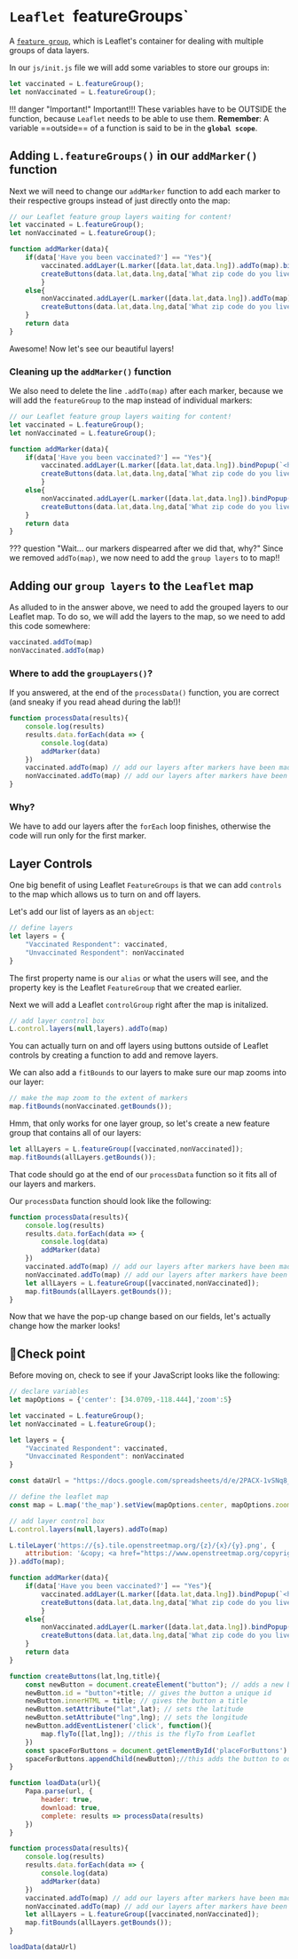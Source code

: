 # `Leaflet `featureGroups`

A [`feature group`](https://leafletjs.com/reference.html#featuregroup), which is Leaflet's container for dealing with multiple groups of data layers.

In our `js/init.js` file we will add some variables to store our groups in: 
```js
let vaccinated = L.featureGroup();
let nonVaccinated = L.featureGroup();
```

!!! danger "Important!"
    Important!!! These variables have to be OUTSIDE the function, because `Leaflet` needs to be able to use them. **Remember**: A variable ==outside== of a function is said to be in the **`global scope`**.

## Adding `L.featureGroups()` in our `addMarker()` function

Next we will need to change our `addMarker` function to add each marker to their respective groups instead of just directly onto the map:

```js
// our Leaflet feature group layers waiting for content!
let vaccinated = L.featureGroup();
let nonVaccinated = L.featureGroup();

function addMarker(data){
    if(data['Have you been vaccinated?'] == "Yes"){
        vaccinated.addLayer(L.marker([data.lat,data.lng]).addTo(map).bindPopup(`<h2>Vaccinated</h2>`))
        createButtons(data.lat,data.lng,data['What zip code do you live in?'])
        }
    else{
        nonVaccinated.addLayer(L.marker([data.lat,data.lng]).addTo(map).bindPopup(`<h2>Unvaccinated</h2>`))
        createButtons(data.lat,data.lng,data['What zip code do you live in?'])
    }
    return data
}
```

Awesome! Now let's see our beautiful layers!

### Cleaning up the `addMarker()` function

We also need to delete the line `.addTo(map)` after each marker, because we will add the `featureGroup` to the map instead of individual markers:

```js hl_lines="7 11"
// our Leaflet feature group layers waiting for content!
let vaccinated = L.featureGroup();
let nonVaccinated = L.featureGroup();

function addMarker(data){
    if(data['Have you been vaccinated?'] == "Yes"){
        vaccinated.addLayer(L.marker([data.lat,data.lng]).bindPopup(`<h2>Vaccinated</h2>`))
        createButtons(data.lat,data.lng,data['What zip code do you live in?'])
        }
    else{
        nonVaccinated.addLayer(L.marker([data.lat,data.lng]).bindPopup(`<h2>Unvaccinated</h2>`))
        createButtons(data.lat,data.lng,data['What zip code do you live in?'])
    }
    return data
}
```

??? question "Wait... our markers dispearred after we did that, why?"
    Since we removed `addTo(map)`, we now need to add the `group layers` to to map!!

## Adding our `group layers` to the `Leaflet` map

As alluded to in the answer above, we need to add the grouped layers to our Leaflet map. To do so, we will add the layers to the map, so we need to add this code somewhere:

``` js
vaccinated.addTo(map)
nonVaccinated.addTo(map)
```

### Where to add the `groupLayers()`?

If you answered, at the end of the `processData()` function, you are correct (and sneaky if you read ahead during the lab!)!

```js
function processData(results){
    console.log(results)
    results.data.forEach(data => {
        console.log(data)
        addMarker(data)
    })
    vaccinated.addTo(map) // add our layers after markers have been made
    nonVaccinated.addTo(map) // add our layers after markers have been made  
}
```

### Why?

We have to add our layers after the `forEach` loop finishes, otherwise the code will run only for the first marker.

## Layer Controls
One big benefit of using Leaflet `FeatureGroups` is that we can add `controls` to the map which allows us to turn on and off layers.

Let's add our list of layers as an `object`:
```js
// define layers
let layers = {
	"Vaccinated Respondent": vaccinated,
	"Unvaccinated Respondent": nonVaccinated
}
```

The first property name is our `alias` or what the users will see, and the property key is the Leaflet `FeatureGroup` that we created earlier.

Next we will add a Leaflet `controlGroup` right after the map is initalized.

```js
// add layer control box
L.control.layers(null,layers).addTo(map)
```

You can actually turn on and off layers using buttons outside of Leaflet controls by creating a function to add and remove layers.

We can also add a `fitBounds` to our layers to make sure our map zooms into our layer:

```js
// make the map zoom to the extent of markers
map.fitBounds(nonVaccinated.getBounds());
```

Hmm, that only works for one layer group, so let's create a new feature group that contains all of our layers:

```js
let allLayers = L.featureGroup([vaccinated,nonVaccinated]);
map.fitBounds(allLayers.getBounds());     
```

That code should go at the end of our `processData` function so it fits all of our layers and markers.

Our `processData` function should look like the following:

```js
function processData(results){
    console.log(results)
    results.data.forEach(data => {
        console.log(data)
        addMarker(data)
    })
    vaccinated.addTo(map) // add our layers after markers have been made
    nonVaccinated.addTo(map) // add our layers after markers have been made  
    let allLayers = L.featureGroup([vaccinated,nonVaccinated]);
    map.fitBounds(allLayers.getBounds());
}
```

Now that we have the pop-up change based on our fields, let's actually change how the marker looks!

## 🏁Check point

Before moving on, check to see if your JavaScript looks like the following:

```js title="js/init.js" linenums="1" hl_lines="4-5 17-18 26 30 63-66"
// declare variables
let mapOptions = {'center': [34.0709,-118.444],'zoom':5}

let vaccinated = L.featureGroup();
let nonVaccinated = L.featureGroup();

let layers = {
	"Vaccinated Respondent": vaccinated,
	"Unvaccinated Respondent": nonVaccinated
}

const dataUrl = "https://docs.google.com/spreadsheets/d/e/2PACX-1vSNq8_prhrSwK3CnY2pPptqMyGvc23Ckc5MCuGMMKljW-dDy6yq6j7XAT4m6GG69CISbD6kfBF0-ypS/pub?output=csv"

// define the leaflet map
const map = L.map('the_map').setView(mapOptions.center, mapOptions.zoom);

// add layer control box
L.control.layers(null,layers).addTo(map)

L.tileLayer('https://{s}.tile.openstreetmap.org/{z}/{x}/{y}.png', {
    attribution: '&copy; <a href="https://www.openstreetmap.org/copyright">OpenStreetMap</a> contributors'
}).addTo(map);

function addMarker(data){
    if(data['Have you been vaccinated?'] == "Yes"){
        vaccinated.addLayer(L.marker([data.lat,data.lng]).bindPopup(`<h2>Vaccinated</h2>`))
        createButtons(data.lat,data.lng,data['What zip code do you live in?'])
        }
    else{
        nonVaccinated.addLayer(L.marker([data.lat,data.lng]).bindPopup(`<h2>Unvaccinated</h2>`))
        createButtons(data.lat,data.lng,data['What zip code do you live in?'])
    }
    return data
}

function createButtons(lat,lng,title){
    const newButton = document.createElement("button"); // adds a new button
    newButton.id = "button"+title; // gives the button a unique id
    newButton.innerHTML = title; // gives the button a title
    newButton.setAttribute("lat",lat); // sets the latitude 
    newButton.setAttribute("lng",lng); // sets the longitude 
    newButton.addEventListener('click', function(){
        map.flyTo([lat,lng]); //this is the flyTo from Leaflet
    })
    const spaceForButtons = document.getElementById('placeForButtons')
    spaceForButtons.appendChild(newButton);//this adds the button to our page.
}

function loadData(url){
    Papa.parse(url, {
        header: true,
        download: true,
        complete: results => processData(results)
    })
}

function processData(results){
    console.log(results)
    results.data.forEach(data => {
        console.log(data)
        addMarker(data)
    })
    vaccinated.addTo(map) // add our layers after markers have been made
    nonVaccinated.addTo(map) // add our layers after markers have been made  
    let allLayers = L.featureGroup([vaccinated,nonVaccinated]);
    map.fitBounds(allLayers.getBounds());
}

loadData(dataUrl)
```